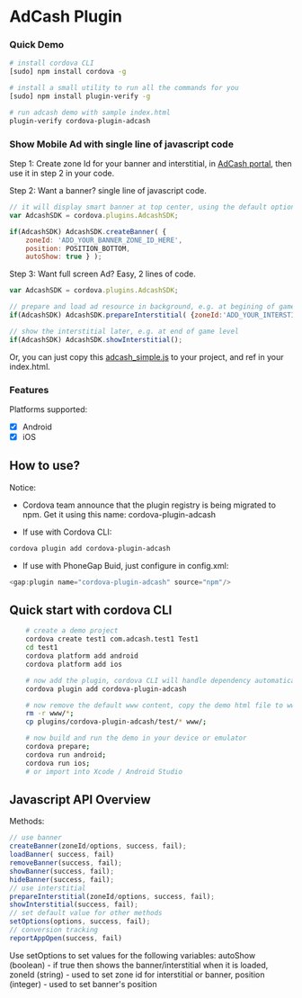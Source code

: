 # AdCash Plugin #

### Quick Demo ###

```bash
# install cordova CLI
[sudo] npm install cordova -g

# install a small utility to run all the commands for you
[sudo] npm install plugin-verify -g

# run adcash demo with sample index.html
plugin-verify cordova-plugin-adcash
```

### Show Mobile Ad with single line of javascript code ###

Step 1: Create zone Id for your banner and interstitial, in [AdCash portal](http://www.adcash.com/), then use it in step 2 in your code.

Step 2: Want a banner? single line of javascript code.

```javascript
// it will display smart banner at top center, using the default options
var AdcashSDK = cordova.plugins.AdcashSDK;

if(AdcashSDK) AdcashSDK.createBanner( {
	zoneId: 'ADD_YOUR_BANNER_ZONE_ID_HERE', 
	position: POSITION_BOTTOM, 
	autoShow: true } );
```

Step 3: Want full screen Ad? Easy, 2 lines of code. 

```javascript
var AdcashSDK = cordova.plugins.AdcashSDK;

// prepare and load ad resource in background, e.g. at begining of game level
if(AdcashSDK) AdcashSDK.prepareInterstitial( {zoneId:'ADD_YOUR_INTERSTITIAL_ZONE_ID_HERE', autoShow:false} );

// show the interstitial later, e.g. at end of game level
if(AdcashSDK) AdcashSDK.showInterstitial();
```

Or, you can just copy this [adcash_simple.js](https://github.com/adcash/cordova-adcash/master/test/adcash_simple.js) to your project, and ref in your index.html.

### Features ###

Platforms supported:
- [x] Android
- [x] iOS

## How to use? ##

Notice: 
* Cordova team announce that the plugin registry is being migrated to npm. Get it using this name: cordova-plugin-adcash

* If use with Cordova CLI:
```bash
cordova plugin add cordova-plugin-adcash
```

* If use with PhoneGap Buid, just configure in config.xml:
```javascript
<gap:plugin name="cordova-plugin-adcash" source="npm"/>
```

## Quick start with cordova CLI ##
```bash
	# create a demo project
    cordova create test1 com.adcash.test1 Test1
    cd test1
    cordova platform add android
    cordova platform add ios

    # now add the plugin, cordova CLI will handle dependency automatically
    cordova plugin add cordova-plugin-adcash

    # now remove the default www content, copy the demo html file to www
    rm -r www/*;
    cp plugins/cordova-plugin-adcash/test/* www/;

	# now build and run the demo in your device or emulator
    cordova prepare; 
    cordova run android; 
    cordova run ios;
    # or import into Xcode / Android Studio
```

## Javascript API Overview ##

Methods:
```javascript
// use banner
createBanner(zoneId/options, success, fail);
loadBanner( success, fail)
removeBanner(success, fail);
showBanner(success, fail);
hideBanner(success, fail);
// use interstitial
prepareInterstitial(zoneId/options, success, fail);
showInterstitial(success, fail);
// set default value for other methods
setOptions(options, success, fail);
// conversion tracking
reportAppOpen(success, fail)
```
Use setOptions to set values for the following variables: 
autoShow (boolean) - if true then shows the banner/interstitial when it is loaded, 
zoneId (string) - used to set zone id for interstitial or banner, 
position (integer) - used to set banner's position
